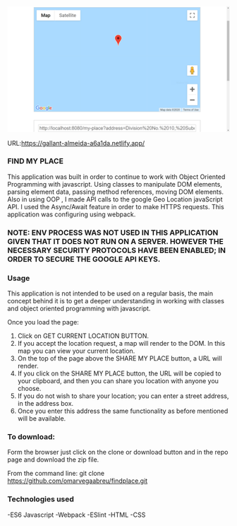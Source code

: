 ![alt text](dist/assets/images/myplace.PNG)

URL:https://gallant-almeida-a6a1da.netlify.app/

### FIND MY PLACE

This application was built in order to continue to work with Object Oriented Programming with javascript. Using classes to manipulate DOM elements, parsing element data, passing method references, moving DOM elements. Also in using OOP , I made API calls to the google Geo Location javaScript API. I used the Async/Await feature in order to make HTTPS requests. This application was configuring using webpack.

### NOTE: ENV PROCESS WAS NOT USED IN THIS APPLICATION GIVEN THAT IT DOES NOT RUN ON A SERVER. HOWEVER THE NECESSARY SECURITY PROTOCOLS HAVE BEEN ENABLED; IN ORDER TO SECURE THE GOOGLE API KEYS.

### Usage

This application is not intended to be used on a regular basis, the main concept behind it is to get a deeper understanding in working with classes and object oriented programming with javascript.

Once you load the page:

1. Click on GET CURRENT LOCATION BUTTON.
2. If you accept the location request, a map will render to the DOM. In this map you can view your current location.
3. On the top of the page above the SHARE MY PLACE button, a URL will render.
4. If you click on the SHARE MY PLACE button, the URL will be copied to your clipboard, and then you can share you location with anyone you choose.
5. If you do not wish to share your location; you can enter a street address, in the address box.
6. Once you enter this address the same functionality as before mentioned will be available.

### To download:

Form the browser just click on the clone or download button and in the repo page and download the zip file.

From the command line: git clone https://github.com/omarvegaabreu/findplace.git

### Technologies used

-ES6 Javascript
-Webpack
-ESlint
-HTML
-CSS
